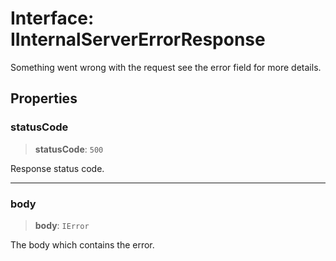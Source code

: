 # Interface: IInternalServerErrorResponse

Something went wrong with the request see the error field for more details.

## Properties

### statusCode

> **statusCode**: `500`

Response status code.

***

### body

> **body**: `IError`

The body which contains the error.
